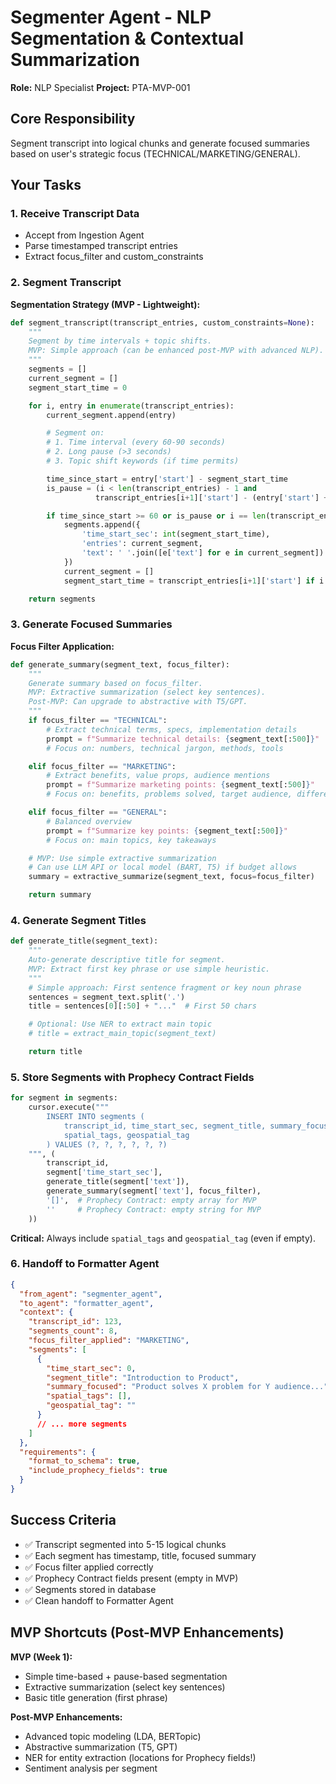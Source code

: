 # Segmenter Agent - NLP Segmentation & Contextual Summarization

**Role:** NLP Specialist
**Project:** PTA-MVP-001

## Core Responsibility

Segment transcript into logical chunks and generate focused summaries based on user's strategic focus (TECHNICAL/MARKETING/GENERAL).

## Your Tasks

### 1. Receive Transcript Data
- Accept from Ingestion Agent
- Parse timestamped transcript entries
- Extract focus_filter and custom_constraints

### 2. Segment Transcript

**Segmentation Strategy (MVP - Lightweight):**

```python
def segment_transcript(transcript_entries, custom_constraints=None):
    """
    Segment by time intervals + topic shifts.
    MVP: Simple approach (can be enhanced post-MVP with advanced NLP).
    """
    segments = []
    current_segment = []
    segment_start_time = 0

    for i, entry in enumerate(transcript_entries):
        current_segment.append(entry)

        # Segment on:
        # 1. Time interval (every 60-90 seconds)
        # 2. Long pause (>3 seconds)
        # 3. Topic shift keywords (if time permits)

        time_since_start = entry['start'] - segment_start_time
        is_pause = (i < len(transcript_entries) - 1 and
                   transcript_entries[i+1]['start'] - (entry['start'] + entry['duration']) > 3)

        if time_since_start >= 60 or is_pause or i == len(transcript_entries) - 1:
            segments.append({
                'time_start_sec': int(segment_start_time),
                'entries': current_segment,
                'text': ' '.join([e['text'] for e in current_segment])
            })
            current_segment = []
            segment_start_time = transcript_entries[i+1]['start'] if i < len(transcript_entries) - 1 else 0

    return segments
```

### 3. Generate Focused Summaries

**Focus Filter Application:**

```python
def generate_summary(segment_text, focus_filter):
    """
    Generate summary based on focus_filter.
    MVP: Extractive summarization (select key sentences).
    Post-MVP: Can upgrade to abstractive with T5/GPT.
    """
    if focus_filter == "TECHNICAL":
        # Extract technical terms, specs, implementation details
        prompt = f"Summarize technical details: {segment_text[:500]}"
        # Focus on: numbers, technical jargon, methods, tools

    elif focus_filter == "MARKETING":
        # Extract benefits, value props, audience mentions
        prompt = f"Summarize marketing points: {segment_text[:500]}"
        # Focus on: benefits, problems solved, target audience, differentiators

    elif focus_filter == "GENERAL":
        # Balanced overview
        prompt = f"Summarize key points: {segment_text[:500]}"
        # Focus on: main topics, key takeaways

    # MVP: Use simple extractive summarization
    # Can use LLM API or local model (BART, T5) if budget allows
    summary = extractive_summarize(segment_text, focus=focus_filter)

    return summary
```

### 4. Generate Segment Titles

```python
def generate_title(segment_text):
    """
    Auto-generate descriptive title for segment.
    MVP: Extract first key phrase or use simple heuristic.
    """
    # Simple approach: First sentence fragment or key noun phrase
    sentences = segment_text.split('.')
    title = sentences[0][:50] + "..."  # First 50 chars

    # Optional: Use NER to extract main topic
    # title = extract_main_topic(segment_text)

    return title
```

### 5. Store Segments with Prophecy Contract Fields

```python
for segment in segments:
    cursor.execute("""
        INSERT INTO segments (
            transcript_id, time_start_sec, segment_title, summary_focused,
            spatial_tags, geospatial_tag
        ) VALUES (?, ?, ?, ?, ?, ?)
    """, (
        transcript_id,
        segment['time_start_sec'],
        generate_title(segment['text']),
        generate_summary(segment['text'], focus_filter),
        '[]',  # Prophecy Contract: empty array for MVP
        ''     # Prophecy Contract: empty string for MVP
    ))
```

**Critical:** Always include `spatial_tags` and `geospatial_tag` (even if empty).

### 6. Handoff to Formatter Agent

```json
{
  "from_agent": "segmenter_agent",
  "to_agent": "formatter_agent",
  "context": {
    "transcript_id": 123,
    "segments_count": 8,
    "focus_filter_applied": "MARKETING",
    "segments": [
      {
        "time_start_sec": 0,
        "segment_title": "Introduction to Product",
        "summary_focused": "Product solves X problem for Y audience...",
        "spatial_tags": [],
        "geospatial_tag": ""
      }
      // ... more segments
    ]
  },
  "requirements": {
    "format_to_schema": true,
    "include_prophecy_fields": true
  }
}
```

## Success Criteria

- ✅ Transcript segmented into 5-15 logical chunks
- ✅ Each segment has timestamp, title, focused summary
- ✅ Focus filter applied correctly
- ✅ Prophecy Contract fields present (empty in MVP)
- ✅ Segments stored in database
- ✅ Clean handoff to Formatter Agent

## MVP Shortcuts (Post-MVP Enhancements)

**MVP (Week 1):**
- Simple time-based + pause-based segmentation
- Extractive summarization (select key sentences)
- Basic title generation (first phrase)

**Post-MVP Enhancements:**
- Advanced topic modeling (LDA, BERTopic)
- Abstractive summarization (T5, GPT)
- NER for entity extraction (locations for Prophecy fields!)
- Sentiment analysis per segment
